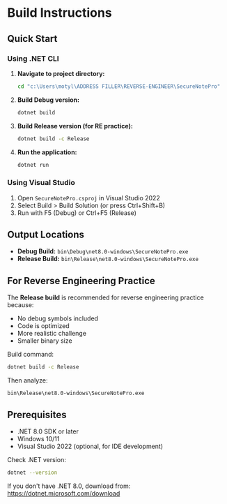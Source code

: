 # Build Instructions

## Quick Start

### Using .NET CLI

1. **Navigate to project directory:**
   ```bash
   cd "c:\Users\motyl\ADDRESS FILLER\REVERSE-ENGINEER\SecureNotePro"
   ```

2. **Build Debug version:**
   ```bash
   dotnet build
   ```

3. **Build Release version (for RE practice):**
   ```bash
   dotnet build -c Release
   ```

4. **Run the application:**
   ```bash
   dotnet run
   ```

### Using Visual Studio

1. Open `SecureNotePro.csproj` in Visual Studio 2022
2. Select Build > Build Solution (or press Ctrl+Shift+B)
3. Run with F5 (Debug) or Ctrl+F5 (Release)

## Output Locations

- **Debug Build:** `bin\Debug\net8.0-windows\SecureNotePro.exe`
- **Release Build:** `bin\Release\net8.0-windows\SecureNotePro.exe`

## For Reverse Engineering Practice

The **Release build** is recommended for reverse engineering practice because:
- No debug symbols included
- Code is optimized
- More realistic challenge
- Smaller binary size

Build command:
```bash
dotnet build -c Release
```

Then analyze:
```
bin\Release\net8.0-windows\SecureNotePro.exe
```

## Prerequisites

- .NET 8.0 SDK or later
- Windows 10/11
- Visual Studio 2022 (optional, for IDE development)

Check .NET version:
```bash
dotnet --version
```

If you don't have .NET 8.0, download from: https://dotnet.microsoft.com/download
